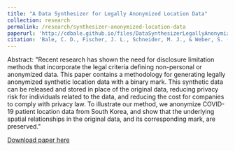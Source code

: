 ```yaml
---
title: "A Data Synthesizer for Legally Anonymized Location Data"
collection: research
permalink: /research/synthesizer-anonymized-location-data
paperurl: 'http://cdbale.github.io/files/DataSynthesizerLegallyAnonymizedLocationData.pdf'
citation: 'Bale, C. D., Fischer, J. L., Schneider, M. J., & Weber, S. (2021). &quot;A Data Synthesizer for Legally Anonymized Location Data.&quot; <i>Working Paper</i>.'
---
```


Abstract: "Recent research has shown the need for disclosure limitation methods that incorporate the legal criteria defining non-personal or anonymized data. This paper contains  a methodology for generating legally anonymized synthetic location data with a binary mark. This synthetic data can be released and stored in place of the original data, reducing privacy risk for individuals related to the data, and reducing the cost for companies to comply with privacy law. To illustrate our method, we anonymize COVID-19 patient location data from South Korea, and show that the underlying spatial relationships in the original data, and its corresponding mark, are preserved."

[Download paper here](http://cdbale.github.io/files/DataSynthesizerLegallyAnonymizedLocationData.pdf)
